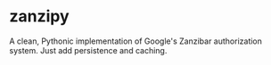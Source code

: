 # zanzipy

A clean, Pythonic implementation of Google's Zanzibar authorization system. Just add persistence and caching.